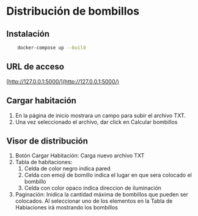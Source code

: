 # Distribución de bombillos

## Instalación

```bash
    docker-compose up --build
```
## URL de acceso

[http://127.0.0.1:5000/](http://127.0.0.1:5000/)

## Cargar habitación
1. En la página de inicio mostrara un campo para subir el archivo TXT.
2. Una vez seleccionado el archivo, dar click en Calcular bombillos

## Visor de distribución
1. Botón Cargar Habitación: Carga nuevo archivo TXT
2. Tabla de habitaciones: 
    1. Celda de color negro indica pared
    2. Celda con emoji de bomillo indica el lugar en que sera colocado el bombillo
    3. Celda con color opaco indica direccion de iluminación
3. Paginación: Inidica la cantidad máxima de bombillos que pueden ser colocados. Al seleccionar uno de los elementos en la Tabla de Habiaciones irá mostrando los bombillos

